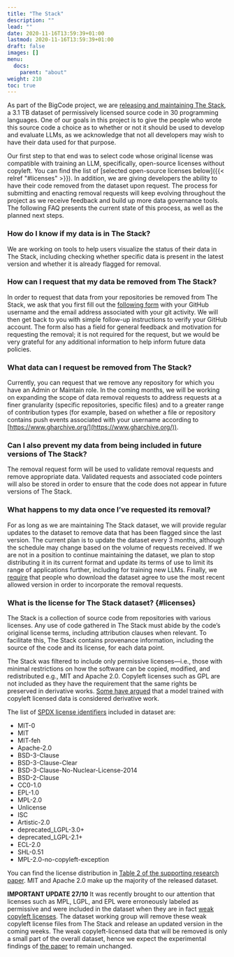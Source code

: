 ```yaml
---
title: "The Stack"
description: ""
lead: ""
date: 2020-11-16T13:59:39+01:00
lastmod: 2020-11-16T13:59:39+01:00
draft: false
images: []
menu:
  docs:
    parent: "about"
weight: 210
toc: true
---
```


As part of the BigCode project, we are [releasing and maintaining The Stack](https://huggingface.co/datasets/bigcode/the-stack), a 3.1 TB dataset of permissively licensed source code in 30 programming languages. One of our goals in this project is to give the people who wrote this source code a choice as to whether or not it should be used to develop and evaluate LLMs, as we acknowledge that not all developers may wish to have their data used for that purpose.

Our first step to that end was to select code whose original license was compatible with training an LLM, specifically, open-source licenses without copyleft. You can find the list of [selected open-source licenses below]({{< relref "#licenses" >}}). In addition, we are giving developers the ability to have their code removed from the dataset upon request. The process for submitting and enacting removal requests will keep evolving throughout the project as we receive feedback and build up more data governance tools. The following FAQ presents the current state of this process, as well as the planned next steps. 

### How do I know if my data is in The Stack?
We are working on tools to help users visualize the status of their data in The Stack, including checking whether specific data is present in the latest version and whether it is already flagged for removal.

### How can I request that my data be removed from The Stack?
In order to request that data from your repositories be removed from The Stack, we ask that you first fill out the [following form](https://forms.gle/6o2A6h3YcAuGYxtm7) with your GitHub username and the email address associated with your git activity. We will then get back to you with simple follow-up instructions to verify your GitHub account. The form also has a field for general feedback and motivation for requesting the removal; it is not required for the request, but we would be very grateful for any additional information to help inform future data policies.

### What data can I request be removed from The Stack?
Currently, you can request that we remove any repository for which you have an Admin or Maintain role. In the coming months, we will be working on expanding the scope of data removal requests to address requests at a finer granularity (specific repositories, specific files) and to a greater range of contribution types (for example, based on whether a file or repository contains push events associated with your username according to [https://www.gharchive.org/](https://www.gharchive.org/)).

### Can I also prevent my data from being included in future versions of The Stack?
The removal request form will be used to validate removal requests and remove appropriate data. Validated requests and associated code pointers will also be stored in order to ensure that the code does not appear in future versions of The Stack.

### What happens to my data once I’ve requested its removal?
For as long as we are maintaining The Stack dataset, we will provide regular updates to the dataset to remove data that has been flagged since the last version. The current plan is to update the dataset every 3 months, although the schedule may change based on the volume of requests received. If we are not in a position to continue maintaining the dataset, we plan to stop distributing it in its current format and update its terms of use to limit its range of applications further, including for training new LLMs. Finally, we [require](https://huggingface.co/datasets/bigcode/the-stack#terms-of-use-for-the-stack) that people who download the dataset agree to use the most recent allowed version in order to incorporate the removal requests. 

### What is the license for The Stack dataset? {#licenses}
The Stack is a collection of source code from repositories with various licenses. Any use of code gathered in The Stack must abide by the code’s original license terms, including attribution clauses when relevant. To facilitate this, The Stack contains provenance information, including the source of the code and its license, for each data point.

The Stack was filtered to include only permissive licenses—i.e., those with minimal restrictions on how the software can be copied, modified, and redistributed e.g., MIT and Apache 2.0. Copyleft licenses such as GPL are not included as they have the requirement that the same rights be preserved in derivative works. [Some have argued](https://sfconservancy.org/blog/2022/feb/03/github-copilot-copyleft-gpl/) that a model trained with copyleft licensed data is considered derivative work.

The list of [SPDX license identifiers](https://spdx.org/licenses/) included in dataset are:
- MIT-0
- MIT
- MIT-feh
- Apache-2.0
- BSD-3-Clause
- BSD-3-Clause-Clear
- BSD-3-Clause-No-Nuclear-License-2014
- BSD-2-Clause
- CC0-1.0
- EPL-1.0
- MPL-2.0
- Unlicense
- ISC
- Artistic-2.0
- deprecated\_LGPL-3.0+
- deprecated\_LGPL-2.1+
- ECL-2.0
- SHL-0.51
- MPL-2.0-no-copyleft-exception

You can find the license distribution in [Table 2 of the supporting research paper](https://drive.google.com/file/d/17J-0KXTDzY9Esp-JqXYHIcy--i_7G5Bb/view). MIT and Apache 2.0 make up the majority of the released dataset. 

**IMPORTANT UPDATE 27/10** It was recently brought to our attention that licenses such as MPL, LGPL, and EPL were erroneously labeled as permissive and were included in the dataset when they are in fact [weak copyleft licenses](https://blueoakcouncil.org/copyleft). The dataset working group will remove these weak copyleft license files from The Stack and release an updated version in the coming weeks. The weak copyleft-licensed data that will be removed is only a small part of the overall dataset, hence we expect the experimental findings of [the paper](https://drive.google.com/file/d/17J-0KXTDzY9Esp-JqXYHIcy--i_7G5Bb/view) to remain unchanged.
